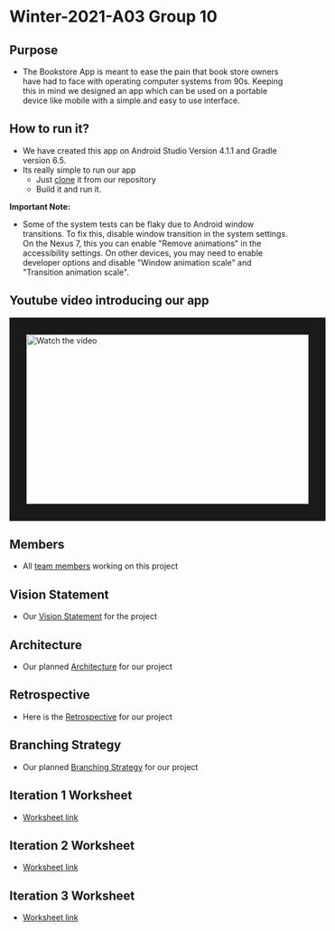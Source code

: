 # Winter-2021-A03 Group 10

## Purpose
- The Bookstore App is meant to ease the pain that book store owners have had to face with operating computer systems from 90s. Keeping this in mind we designed an app which can be used on a portable device like mobile with a simple and easy to use interface.

## How to run it?
- We have created this app on Android Studio Version 4.1.1 and Gradle version 6.5.
- Its really simple to run our app
    - Just [clone](https://github.com/HarshalBhalerao/BookStore-App.git) it from our repository 
    - Build it and run it.
    
**Important Note:**
- Some of the system tests can be flaky due to Android window transitions. To fix this, disable window transition in the system settings. On the Nexus 7, this you can enable "Remove animations" in the accessibility settings. On other devices, you may need to enable developer options and disable "Window animation scale" and "Transition animation scale".


## Youtube video introducing our app
<a href="https://www.youtube.com/watch?v=snwn-OyLOCc" target="_blank">
 <img src="http://img.youtube.com/vi/snwn-OyLOCc/0.jpg" alt="Watch the video" width="500" height="300" border="30" />
</a>

## Members
- All [team members](https://github.com/HarshalBhalerao/BookStore-App/blob/main/docs/Members.md) working on this project

## Vision Statement
- Our [Vision Statement](https://github.com/HarshalBhalerao/BookStore-App/blob/main/docs/VISION.md) for the project

## Architecture 
- Our planned [Architecture](https://github.com/HarshalBhalerao/BookStore-App/blob/main/docs/architecture.md) for our project

## Retrospective
- Here is the [Retrospective](https://github.com/HarshalBhalerao/BookStore-App/blob/main/docs/retrospective.md) for our project 

## Branching Strategy
- Our planned [Branching Strategy](https://github.com/HarshalBhalerao/BookStore-App/blob/main/docs/BranchingStrategy.md) for our project

## Iteration 1 Worksheet
- [Worksheet link](https://github.com/HarshalBhalerao/BookStore-App/blob/main/docs/i1_worksheet.md)  
 
## Iteration 2 Worksheet
- [Worksheet link](https://github.com/HarshalBhalerao/BookStore-App/blob/main/docs/i2_worksheet.md)  
  
## Iteration 3 Worksheet
- [Worksheet link](https://github.com/HarshalBhalerao/BookStore-App/blob/main/docs/i3_worksheet.md)  
